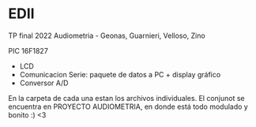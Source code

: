 # EDII
TP final 2022
Audiometria - Geonas, Guarnieri, Velloso, Zino

PIC 16F1827
- LCD
- Comunicacion Serie: paquete de datos a PC + display gráfico
- Conversor A/D

En la carpeta de cada una estan los archivos individuales. El conjunot se encuentra en PROYECTO AUDIOMETRIA, en donde está todo modulado y bonito :) <3

